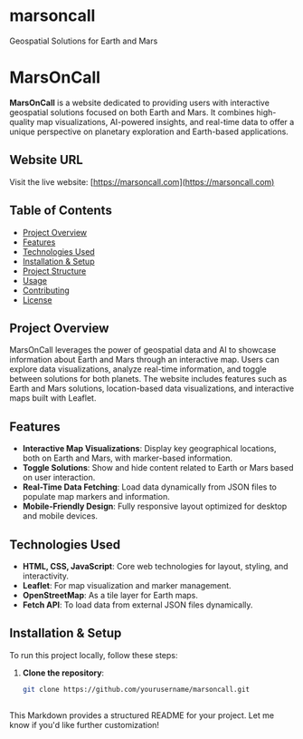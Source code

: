 # marsoncall
Geospatial Solutions for Earth and Mars
# MarsOnCall

**MarsOnCall** is a website dedicated to providing users with interactive geospatial solutions focused on both Earth and Mars. It combines high-quality map visualizations, AI-powered insights, and real-time data to offer a unique perspective on planetary exploration and Earth-based applications.

## Website URL

Visit the live website: [https://marsoncall.com](https://marsoncall.com)

## Table of Contents

- [Project Overview](#project-overview)
- [Features](#features)
- [Technologies Used](#technologies-used)
- [Installation & Setup](#installation--setup)
- [Project Structure](#project-structure)
- [Usage](#usage)
- [Contributing](#contributing)
- [License](#license)

## Project Overview

MarsOnCall leverages the power of geospatial data and AI to showcase information about Earth and Mars through an interactive map. Users can explore data visualizations, analyze real-time information, and toggle between solutions for both planets. The website includes features such as Earth and Mars solutions, location-based data visualizations, and interactive maps built with Leaflet.

## Features

- **Interactive Map Visualizations**: Display key geographical locations, both on Earth and Mars, with marker-based information.
- **Toggle Solutions**: Show and hide content related to Earth or Mars based on user interaction.
- **Real-Time Data Fetching**: Load data dynamically from JSON files to populate map markers and information.
- **Mobile-Friendly Design**: Fully responsive layout optimized for desktop and mobile devices.

## Technologies Used

- **HTML, CSS, JavaScript**: Core web technologies for layout, styling, and interactivity.
- **Leaflet**: For map visualization and marker management.
- **OpenStreetMap**: As a tile layer for Earth maps.
- **Fetch API**: To load data from external JSON files dynamically.

## Installation & Setup

To run this project locally, follow these steps:

1. **Clone the repository**:
   ```bash
   git clone https://github.com/yourusername/marsoncall.git

## 
This Markdown provides a structured README for your project. Let me know if you'd like further customization!

